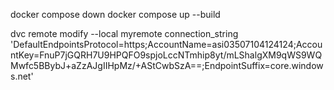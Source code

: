 docker compose down
docker compose up --build


dvc remote modify --local myremote connection_string 'DefaultEndpointsProtocol=https;AccountName=asi03507104124124;AccountKey=FnuP7jGQRH7U9HPQFO9spjoLccNTmhip8yt/mLShalgXM9qWS9WQMwfc5BBybJ+aZzAJgIIHpMz/+AStCwbSzA==;EndpointSuffix=core.windows.net'
